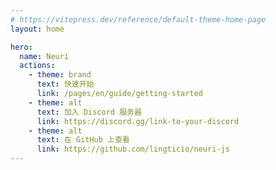 ```yaml
---
# https://vitepress.dev/reference/default-theme-home-page
layout: home

hero:
  name: Neuri
  actions:
    - theme: brand
      text: 快速开始
      link: /pages/en/guide/getting-started
    - theme: alt
      text: 加入 Discord 服务器
      link: https://discord.gg/link-to-your-discord
    - theme: alt
      text: 在 GitHub 上查看
      link: https://github.com/lingticio/neuri-js
---
```

